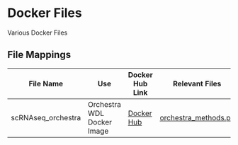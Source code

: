 # Docker Files

Various Docker Files

## File Mappings

File Name     	    | Use                         | Docker Hub Link                   											 | Relevant Files
------------------- | --------------------------- | ---------------------------------------------------------------------------- | ----------------------------
scRNAseq_orchestra  | Orchestra WDL Docker Image  | [Docker Hub](https://hub.docker.com/r/singlecellportal/scrna-seq_orchestra/) | [orchestra_methods.py](https://github.com/broadinstitute/single_cell_portal/blob/master/scripts/orchestra_methods.py)



